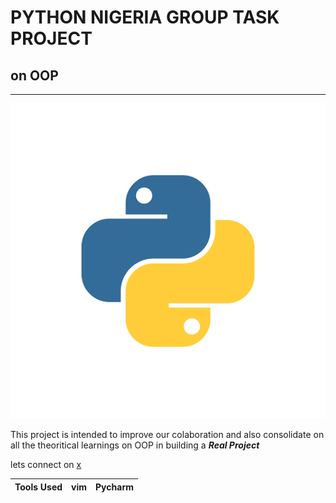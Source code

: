 # PYTHON NIGERIA GROUP TASK PROJECT

## on OOP

___
![python logo](0F18BC38-8FDC-4A04-A425-AB76A00479D8.png) 

This project is intended to improve our colaboration and also consolidate on all the theoritical learnings on OOP in building a *__Real Project__*

lets connect on [x](https://twitter.com/21alul21?s=21&t=hajmNpXlb7o71P1c8IDTUA)

|Tools Used|vim| Pycharm|
|----------|-------|----|
